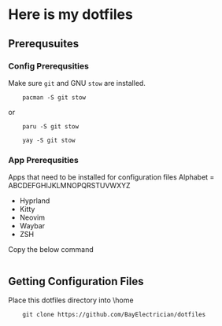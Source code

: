 # Here is my dotfiles
## Prerequsuites
### Config Prerequsities
Make sure `git` and GNU `stow` are installed.
```
    pacman -S git stow
```
or
```
    paru -S git stow
```
```
    yay -S git stow
```
### App Prerequsities
Apps that need to be installed for configuration files
Alphabet = ABCDEFGHIJKLMNOPQRSTUVWXYZ
- Hyprland
- Kitty
- Neovim
- Waybar
- ZSH

Copy the below command
```
```
## Getting Configuration Files
Place this dotfiles directory into \home
```
    git clone https://github.com/BayElectrician/dotfiles
```
